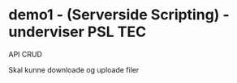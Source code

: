 # demo1 - (Serverside Scripting) - underviser PSL TEC

API CRUD

Skal kunne downloade og uploade filer
